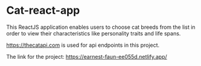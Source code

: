 # Cat-react-app

This ReactJS application enables users to choose cat breeds from the list in order to view their characteristics like personality traits and life spans.

https://thecatapi.com is used for api endpoints in this project. 

The link for the project: https://earnest-faun-ee055d.netlify.app/


